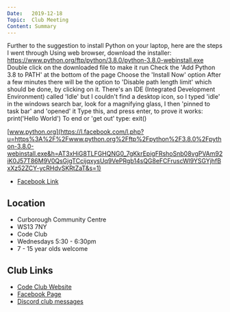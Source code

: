 ```yaml
---
Date:   2019-12-18
Topic:  Club Meeting
Content: Summary
---
```

Further to the suggestion to install Python on your laptop, here are the steps I went through
Using web browser, download the installer: https://www.python.org/ftp/python/3.8.0/python-3.8.0-webinstall.exe
Double click on the downloaded file to make it run
Check the 'Add Python 3.8 to PATH' at the bottom of the page
Choose the 'Install Now' option
After a few minutes there will be the option to 'Disable path length limit' which should be done, by clicking on it.
There's an IDE (Integrated Development Environment) called 'Idle' but I couldn't find a desktop icon, so I typed 'idle' in the windows search bar, look for a magnifying glass, I then 'pinned to task bar' and 'opened' it
Type this, and press enter, to prove it works:    print('Hello World')
To end or 'get out' type: exit()

[www.python.org](https://l.facebook.com/l.php?u=https%3A%2F%2Fwww.python.org%2Fftp%2Fpython%2F3.8.0%2Fpython-3.8.0-webinstall.exe&h=AT3xHiG8TLFGHQNG0_7gKkrEpigFRshoSnb08vgPVAm92iK0J57T86M9V0QsGjgTCcijqxysUq9VePRgb14sQG8eFCFruscWl9YSGYjhfBxXz52ZCY-ycRHdvSKRtZaT&s=1)

* [Facebook Link](https://www.facebook.com/1481985248595237/posts/2445657738894645/)

## Location

* Curborough Community Centre
* WS13 7NY
* Code Club
* Wednesdays 5:30 - 6:30pm
* 7 - 15 year olds welcome

## Club Links

* [Code Club Website](https://lichfield-code-club.github.io/)
* [Facebook Page](https://www.facebook.com/LichfieldCoders)
* [Discord club messages](https://discord.gg/szz6xGK)
